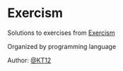 # Exercism

Solutions to exercises from [Exercism](http://exercism.io/)

Organized by programming language

Author: [@KT12](https://github.com/KT12)